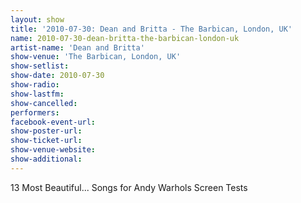 ```yaml
---
layout: show
title: '2010-07-30: Dean and Britta - The Barbican, London, UK'
name: 2010-07-30-dean-britta-the-barbican-london-uk
artist-name: 'Dean and Britta'
show-venue: 'The Barbican, London, UK'
show-setlist: 
show-date: 2010-07-30
show-radio: 
show-lastfm: 
show-cancelled: 
performers: 
facebook-event-url: 
show-poster-url: 
show-ticket-url: 
show-venue-website: 
show-additional: 
---
```


13 Most Beautiful... Songs for Andy Warhols Screen Tests